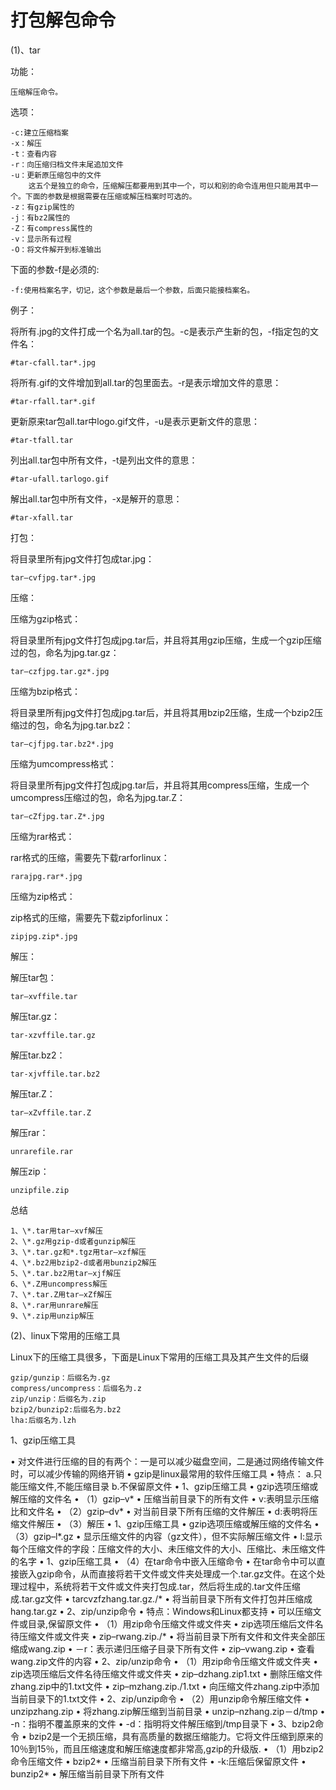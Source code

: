 # 打包解包命令

(1)、tar

功能：

	压缩解压命令。

选项：

	-c:建立压缩档案
	-x：解压
	-t：查看内容
	-r：向压缩归档文件末尾追加文件
	-u：更新原压缩包中的文件
		这五个是独立的命令，压缩解压都要用到其中一个，可以和别的命令连用但只能用其中一个。下面的参数是根据需要在压缩或解压档案时可选的。
	-z：有gzip属性的
	-j：有bz2属性的
	-Z：有compress属性的
	-v：显示所有过程
	-O：将文件解开到标准输出

下面的参数-f是必须的:

	-f:使用档案名字，切记，这个参数是最后一个参数，后面只能接档案名。

例子：

将所有.jpg的文件打成一个名为all.tar的包。-c是表示产生新的包，-f指定包的文件名：

	#tar-cfall.tar*.jpg

将所有.gif的文件增加到all.tar的包里面去。-r是表示增加文件的意思：

	#tar-rfall.tar*.gif

更新原来tar包all.tar中logo.gif文件，-u是表示更新文件的意思：

	#tar-tfall.tar

列出all.tar包中所有文件，-t是列出文件的意思：

	#tar-ufall.tarlogo.gif

解出all.tar包中所有文件，-x是解开的意思：

	#tar-xfall.tar

打包：

将目录里所有jpg文件打包成tar.jpg：

	tar–cvfjpg.tar*.jpg

压缩：

压缩为gzip格式：

将目录里所有jpg文件打包成jpg.tar后，并且将其用gzip压缩，生成一个gzip压缩过的包，命名为jpg.tar.gz：

	tar–czfjpg.tar.gz*.jpg

压缩为bzip格式：

将目录里所有jpg文件打包成jpg.tar后，并且将其用bzip2压缩，生成一个bzip2压缩过的包，命名为jpg.tar.bz2：

	tar–cjfjpg.tar.bz2*.jpg

压缩为umcompress格式：

将目录里所有jpg文件打包成jpg.tar后，并且将其用compress压缩，生成一个umcompress压缩过的包，命名为jpg.tar.Z：

	tar–cZfjpg.tar.Z*.jpg

压缩为rar格式：

rar格式的压缩，需要先下载rarforlinux：

	rarajpg.rar*.jpg

压缩为zip格式：

zip格式的压缩，需要先下载zipforlinux：

	zipjpg.zip*.jpg

解压：

解压tar包：

	tar–xvffile.tar

解压tar.gz：

	tar-xzvffile.tar.gz

解压tar.bz2：

	tar-xjvffile.tar.bz2

解压tar.Z：

	tar–xZvffile.tar.Z

解压rar：

	unrarefile.rar

解压zip：

	unzipfile.zip

总结

	1、\*.tar用tar–xvf解压
	2、\*.gz用gzip-d或者gunzip解压
	3、\*.tar.gz和*.tgz用tar–xzf解压
	4、\*.bz2用bzip2-d或者用bunzip2解压
	5、\*.tar.bz2用tar–xjf解压
	6、\*.Z用uncompress解压
	7、\*.tar.Z用tar–xZf解压
	8、\*.rar用unrare解压
	9、\*.zip用unzip解压

(2)、linux下常用的压缩工具

Linux下的压缩工具很多，下面是Linux下常用的压缩工具及其产生文件的后缀

	gzip/gunzip：后缀名为.gz
	compress/uncompress：后缀名为.z
	zip/unzip：后缀名为.zip
	bzip2/bunzip2:后缀名为.bz2
	lha:后缀名为.lzh

1、gzip压缩工具

•	对文件进行压缩的目的有两个：一是可以减少磁盘空间，二是通过网络传输文件时，可以减少传输的网络开销
•	gzip是linux最常用的软件压缩工具
•	特点：
	a.只能压缩文件,不能压缩目录
	b.不保留原文件
•	1、gzip压缩工具
•	gzip选项压缩或解压缩的文件名
•	（1）gzip–v*
•	压缩当前目录下的所有文件
•	v:表明显示压缩比和文件名
•	（2）gzip–dv*
•	对当前目录下所有压缩的文件解压
•	d:表明将压缩文件解压
•	（3）解压
•	1、gzip压缩工具
•	gzip选项压缩或解压缩的文件名
•	（3）gzip–l*.gz
•	显示压缩文件的内容（gz文件），但不实际解压缩文件
•	l:显示每个压缩文件的字段：压缩文件的大小、未压缩文件的大小、压缩比、未压缩文件的名字
•	1、gzip压缩工具
•	（4）在tar命令中嵌入压缩命令
•	在tar命令中可以直接嵌入gzip命令，从而直接将若干文件或文件夹处理成一个.tar.gz文件。在这个处理过程中，系统将若干文件或文件夹打包成.tar，然后将生成的.tar文件压缩成.tar.gz文件
•	tarcvzfzhang.tar.gz./*
•	将当前目录下所有文件打包并压缩成hang.tar.gz
•	2、zip/unzip命令
•	特点：Windows和Linux都支持
•		可以压缩文件或目录,保留原文件
•	（1）用zip命令压缩文件或文件夹
•	zip选项压缩后文件名待压缩文件或文件夹
•	zip–rwang.zip./*
•	将当前目录下所有文件和文件夹全部压缩成wang.zip
•	－r：表示递归压缩子目录下所有文件
•	zip–vwang.zip
•	查看wang.zip文件的内容
•	2、zip/unzip命令
•	（1）用zip命令压缩文件或文件夹
•	zip选项压缩后文件名待压缩文件或文件夹
•	zip–dzhang.zip1.txt
•	删除压缩文件zhang.zip中的1.txt文件
•	zip–mzhang.zip./1.txt
•	向压缩文件zhang.zip中添加当前目录下的1.txt文件
•	2、zip/unzip命令
•	（2）用unzip命令解压缩文件
•	unzipzhang.zip
•	将zhang.zip解压缩到当前目录
•	unzip–nzhang.zip－d/tmp
•	-n：指明不覆盖原来的文件
•	-d：指明将文件解压缩到/tmp目录下
•	3、bzip2命令
•	bzip2是一个无损压缩，具有高质量的数据压缩能力。它将文件压缩到原来的10％到15％，而且压缩速度和解压缩速度都非常高,gzip的升级版.
•	（1）用bzip2命令压缩文件
•	bzip2*
•	压缩当前目录下所有文件
•	-k:压缩后保留原文件
•	bunzip2*
•	解压缩当前目录下所有文件
